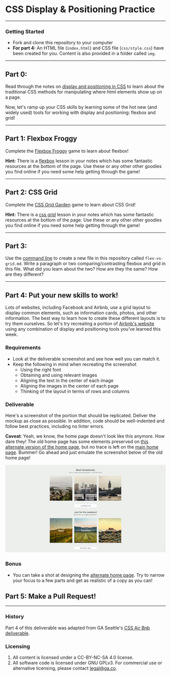 # CSS Display & Positioning Practice

---

### Getting Started
* Fork and clone this repository to your computer
* **For part 4:** An HTML file (`index.html`) and CSS file (`css/style.css`) have been created for you. Content is also provided in a folder called `img`.

---
## Part 0:

Read through the notes on [display and positioning in CSS](https://tmdarneille.gitbook.io/seirfx/03-html-css/00readme/02display-positioning) to learn about the traditional CSS methods for manipulating where html elements show up on a page.

Now, let's ramp up your CSS skills by learning some of the hot new (and widely used) tools for working with display and positioning: flexbox and grid!

---

## Part 1: Flexbox Froggy

Complete the [Flexbox Froggy](https://flexboxfroggy.com/) game to learn about flexbox! 

**Hint:** There is a [flexbox](https://tmdarneille.gitbook.io/seirfx/03-html-css/00readme/06flexbox) lesson in your notes which has some fantastic resources at the bottom of the page. Use these or any other other goodies you find online if you need some help getting through the game!

---
## Part 2: CSS Grid

Complete the [CSS Grid Garden](https://cssgridgarden.com/) game to learn about CSS Grid! 

**Hint:** There is a [css grid](https://tmdarneille.gitbook.io/seirfx/03-html-css/00readme/07grid) lesson in your notes which has some fantastic resources at the bottom of the page. Use these or any other other goodies you find online if you need some help getting through the game!

---
## Part 3: 

Use the [command line](https://tmdarneille.gitbook.io/seirfx/01-workflow/01readme) to create a new file in this repository called `flex-vs-grid.md`. Write a paragraph or two comparing/contrasting flexbox and grid in this file. What did you learn about the two? How are they the same? How are they different? 

---
## Part 4: Put your new skills to work!

Lots of websites, including Facebook and Airbnb, use a grid layout to display common elements, such as information cards, photos, and other information. The best way to learn how to create these different layouts is to try them ourselves. So let's try recreating a portion of [Airbnb's website](https://www.airbnb.com/?logo=1) using any combination of display and positioning tools you've learned this week.

### Requirements
* Look at the deliverable screenshot and see how well you can match it.
* Keep the following in mind when recreating the screenshot
  * Using the right font
  * Obtaining and using relevant images
  * Aligning the text in the center of each image
  * Aligning the images in the center of each page
  * Thinking of the layout in terms of rows and columns

### Deliverable

Here's a screenshot of the portion that should be replicated. Deliver the mockup as close as possible. In addition, code should be well-indented and follow best practices, including no linter errors.

**Caveat**: Yeah, we know, the home page doesn't look like this anymore. How dare they! The old home page has some elements preserved on [this alternate version of the home page](https://www.airbnb.com/?logo=1), but no trace is left on the [main home page](https://www.airbnb.com/). Bummer! Go ahead and just emulate the screenshot below of the old home page!

![Solution](solution.jpg)

### Bonus

* You can take a shot at designing the [alternate home page](https://www.airbnb.com/?logo=1). Try to narrow your focus to a few parts and get as realistic of a copy as you can!

## Part 5: Make a Pull Request!

---
### History
Part 4 of this deliverable was adapted from GA Seattle's [CSS Air Bnb deliverable](https://github.com/WDI-SEA/css-airbnb).

### Licensing
1. All content is licensed under a CC-BY-NC-SA 4.0 license.
2. All software code is licensed under GNU GPLv3. For commercial use or alternative licensing, please contact legal@ga.co.
